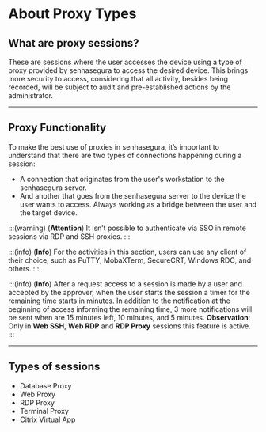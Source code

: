# About Proxy Types

## What are proxy sessions?
These are sessions where the user accesses the device using a type of proxy provided by senhasegura to access the desired device. This brings more security to access, considering that all activity, besides being recorded, will be subject to audit and pre-established actions by the administrator.

---
## Proxy Functionality
To make the best use of proxies in senhasegura, it’s important to understand that there are two types of connections happening during a session:

* A connection that originates from the user's workstation to the senhasegura server.
* And another that goes from the senhasegura server to the device the user wants to access. Always working as a bridge between the user and the target device.

:::(warning) (**Attention**)
It isn’t possible to authenticate via SSO in remote sessions via RDP and SSH proxies.
:::

:::(info) (**Info**)
For the activities in this section, users can use any client of their choice, such as PuTTY, MobaXTerm, SecureCRT, Windows RDC, and others.
:::

:::(info) (**Info**)
After a request access to a session is made by a user and accepted by the approver, when the user starts the session a timer for the remaining time starts in minutes. In addition to the notification at the beginning of access informing the remaining time, 3 more notifications will be sent when are 15 minutes left, 10 minutes, and 5 minutes. **Observation**: Only in **Web SSH**, **Web RDP** and **RDP Proxy** sessions this feature is active.
:::

---
## Types of sessions

* Database Proxy
* Web Proxy
* RDP Proxy
* Terminal Proxy
* Citrix Virtual App
